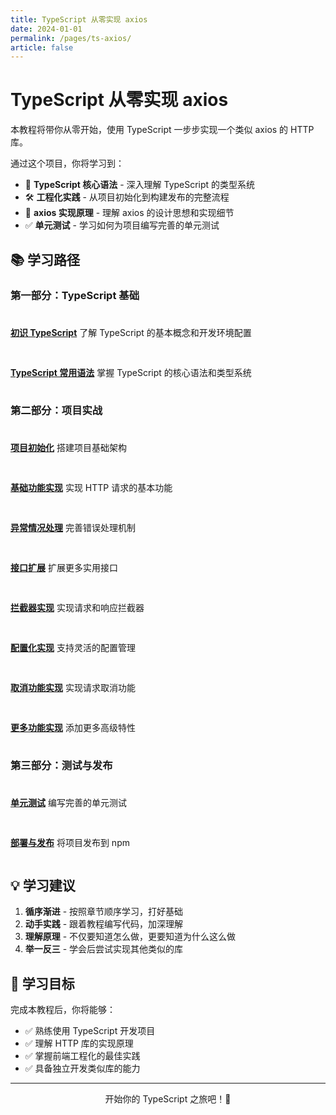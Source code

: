 ```yaml
---
title: TypeScript 从零实现 axios
date: 2024-01-01
permalink: /pages/ts-axios/
article: false
---
```


# TypeScript 从零实现 axios

本教程将带你从零开始，使用 TypeScript 一步步实现一个类似 axios 的 HTTP 库。

通过这个项目，你将学习到：

- 📘 **TypeScript 核心语法** - 深入理解 TypeScript 的类型系统
- 🛠️ **工程化实践** - 从项目初始化到构建发布的完整流程
- 🔧 **axios 实现原理** - 理解 axios 的设计思想和实现细节
- ✅ **单元测试** - 学习如何为项目编写完善的单元测试

## 📚 学习路径

### 第一部分：TypeScript 基础

<div style="display: grid; gap: 1rem; margin: 1.5rem 0;">

[**初识 TypeScript**](./01.初识%20TypeScript/)
了解 TypeScript 的基本概念和开发环境配置

[**TypeScript 常用语法**](./02.TypeScript%20常用语法/)
掌握 TypeScript 的核心语法和类型系统

</div>

### 第二部分：项目实战

<div style="display: grid; gap: 1rem; margin: 1.5rem 0;">

[**项目初始化**](./03.ts-axios%20项目初始化/)
搭建项目基础架构

[**基础功能实现**](./04.ts-axios%20基础功能实现/)
实现 HTTP 请求的基本功能

[**异常情况处理**](./05.ts-axios%20异常情况处理/)
完善错误处理机制

[**接口扩展**](./06.ts-axios%20接口扩展/)
扩展更多实用接口

[**拦截器实现**](./07.ts-axios%20拦截器实现/)
实现请求和响应拦截器

[**配置化实现**](./08.ts-axios%20配置化实现/)
支持灵活的配置管理

[**取消功能实现**](./09.ts-axios%20取消功能实现/)
实现请求取消功能

[**更多功能实现**](./10.ts-axios%20更多功能实现/)
添加更多高级特性

</div>

### 第三部分：测试与发布

<div style="display: grid; gap: 1rem; margin: 1.5rem 0;">

[**单元测试**](./11.ts-axios%20单元测试/)
编写完善的单元测试

[**部署与发布**](./12.ts-axios%20部署与发布/)
将项目发布到 npm

</div>

## 💡 学习建议

1. **循序渐进** - 按照章节顺序学习，打好基础
2. **动手实践** - 跟着教程编写代码，加深理解
3. **理解原理** - 不仅要知道怎么做，更要知道为什么这么做
4. **举一反三** - 学会后尝试实现其他类似的库

## 🎯 学习目标

完成本教程后，你将能够：

- ✅ 熟练使用 TypeScript 开发项目
- ✅ 理解 HTTP 库的实现原理
- ✅ 掌握前端工程化的最佳实践
- ✅ 具备独立开发类似库的能力

---

<p align="center">
  开始你的 TypeScript 之旅吧！🚀
</p>

